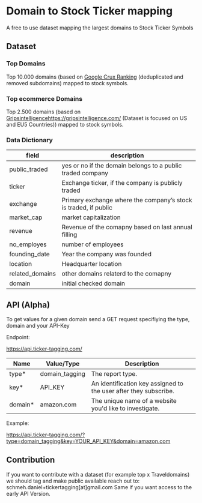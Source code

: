 # Domain to Stock Ticker mapping

A free to use dataset mapping the largest domains to Stock Ticker Symbols

## Dataset

### Top Domains
Top 10.000 domains (based on [Google Crux Ranking](https://developer.chrome.com/docs/crux) (deduplicated and removed subdomains) mapped to stock symbols.

### Top ecommerce Domains
Top 2.500 domains (based on [Gripsintelligence](https://gripsintelligence.com/)https://gripsintelligence.com/ (Dataset is focused on US and EU5 Countries)) mapped to stock symbols.

### Data Dictionary

|field|description|
| ------------- | ------------- |
|public_traded|yes or no if the domain belongs to a public traded company|
|ticker|	Exchange ticker, if the company is publicly traded|
|exchange|	Primary exchange where the company’s stock is traded, if public|
|market_cap|market capitalization|
|revenue|Revenue of the comapny based on last annual filling|
|no_employes|number of employees|
|founding_date|Year the company was founded|
|location|Headquarter location|
|related_domains|other domains relaterd to the comapny|
|domain|initial checked domain|

## API (Alpha)

To get values for a given domain send a GET request specifiying the type, domain and your API-Key

Endpoint:

https://api.ticker-tagging.com/

|Name|Value/Type|Description|
| ------------- | ------------- | ------------- |
|type*|domain_tagging|The report type.|
|key*|API_KEY|An identification key assigned to the user after they subscribe.|
|domain*|amazon.com|The unique name of a website you'd like to investigate.|

Example:

https://api.ticker-tagging.com/?type=domain_tagging&key=YOUR_API_KEY&domain=amazon.com

## Contribution

If you want to contribute with a dataset (for example top x Traveldomains) we should tag and make public available reach out to: schmeh.daniel+tickertagging[at]gmail.com
Same if you want access to the early API Version.
